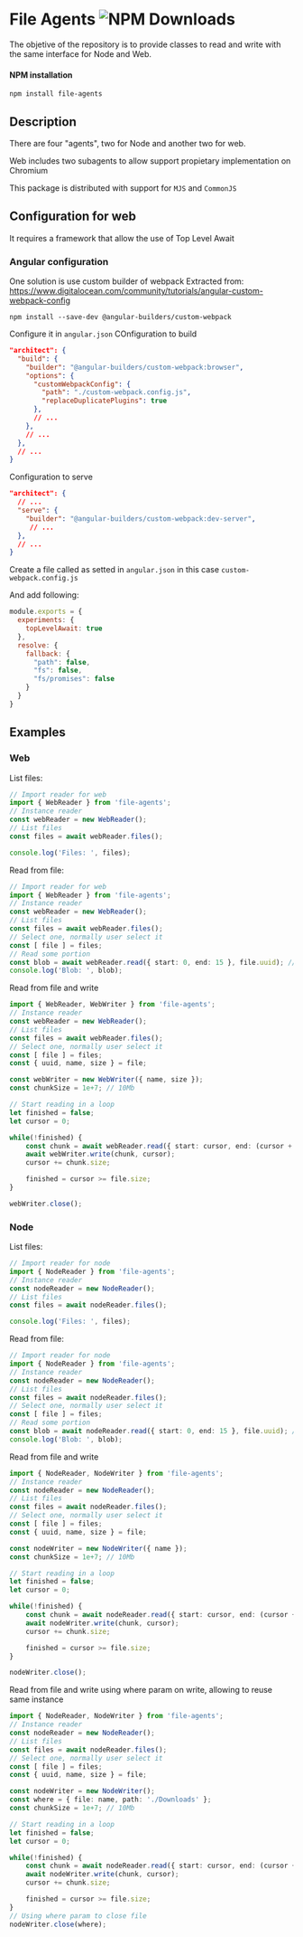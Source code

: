 # File Agents ![NPM Downloads](https://img.shields.io/npm/dw/file-agents)

The objetive of the repository is to provide classes to read and write with the same interface for Node and Web.

#### NPM installation
```
npm install file-agents
```


## Description

There are four "agents", two for Node and another two for web.

Web includes two subagents to allow support propietary implementation on Chromium

This package is distributed with support for `MJS` and `CommonJS`

## Configuration for web
It requires a framework that allow the use of Top Level Await

### Angular configuration
One solution is use custom builder of webpack
Extracted from: https://www.digitalocean.com/community/tutorials/angular-custom-webpack-config
```
npm install --save-dev @angular-builders/custom-webpack
```

Configure it in `angular.json`
COnfiguration to build
```json
"architect": {
  "build": {
    "builder": "@angular-builders/custom-webpack:browser",
    "options": {
      "customWebpackConfig": {
        "path": "./custom-webpack.config.js",
        "replaceDuplicatePlugins": true
      },
      // ...
    },
    // ...
  },
  // ...
}
```
Configuration to serve
```json
"architect": {
  // ...
  "serve": {
    "builder": "@angular-builders/custom-webpack:dev-server",
     // ...
  },
  // ...
}
```

Create a file called as setted in `angular.json` in this case `custom-webpack.config.js`

And add following:
```js
module.exports = {
  experiments: {
    topLevelAwait: true
  },
  resolve: {
    fallback: {
      "path": false,
      "fs": false,
      "fs/promises": false
    }
  }
}
```


## Examples

### Web

List files:

``` ts
// Import reader for web
import { WebReader } from 'file-agents';
// Instance reader
const webReader = new WebReader();
// List files
const files = await webReader.files();

console.log('Files: ', files);

```

Read from file:
``` ts
// Import reader for web
import { WebReader } from 'file-agents';
// Instance reader
const webReader = new WebReader();
// List files
const files = await webReader.files();
// Select one, normally user select it
const [ file ] = files;
// Read some portion
const blob = await webReader.read({ start: 0, end: 15 }, file.uuid); // uuid is optional except first time
console.log('Blob: ', blob);

```

Read from file and write

``` ts
import { WebReader, WebWriter } from 'file-agents';
// Instance reader
const webReader = new WebReader();
// List files
const files = await webReader.files();
// Select one, normally user select it
const [ file ] = files;
const { uuid, name, size } = file;

const webWriter = new WebWriter({ name, size });
const chunkSize = 1e+7; // 10Mb

// Start reading in a loop
let finished = false;
let cursor = 0;

while(!finished) {
    const chunk = await webReader.read({ start: cursor, end: (cursor + chunkSize) }, uuid);
    await webWriter.write(chunk, cursor);
    cursor += chunk.size;

    finished = cursor >= file.size;
}

webWriter.close();
```

### Node

List files:

``` ts
// Import reader for node
import { NodeReader } from 'file-agents';
// Instance reader
const nodeReader = new NodeReader();
// List files
const files = await nodeReader.files();

console.log('Files: ', files);

```

Read from file:
``` ts
// Import reader for node
import { NodeReader } from 'file-agents';
// Instance reader
const nodeReader = new NodeReader();
// List files
const files = await nodeReader.files();
// Select one, normally user select it
const [ file ] = files;
// Read some portion
const blob = await nodeReader.read({ start: 0, end: 15 }, file.uuid); // uuid is optional except first time
console.log('Blob: ', blob);

```

Read from file and write

``` ts
import { NodeReader, NodeWriter } from 'file-agents';
// Instance reader
const nodeReader = new NodeReader();
// List files
const files = await nodeReader.files();
// Select one, normally user select it
const [ file ] = files;
const { uuid, name, size } = file;

const nodeWriter = new NodeWriter({ name });
const chunkSize = 1e+7; // 10Mb

// Start reading in a loop
let finished = false;
let cursor = 0;

while(!finished) {
    const chunk = await nodeReader.read({ start: cursor, end: (cursor + chunkSize) }, uuid);
    await nodeWriter.write(chunk, cursor);
    cursor += chunk.size;

    finished = cursor >= file.size;
}

nodeWriter.close();
```

Read from file and write using where param on write, allowing to reuse same instance

```ts
import { NodeReader, NodeWriter } from 'file-agents';
// Instance reader
const nodeReader = new NodeReader();
// List files
const files = await nodeReader.files();
// Select one, normally user select it
const [ file ] = files;
const { uuid, name, size } = file;

const nodeWriter = new NodeWriter();
const where = { file: name, path: './Downloads' };
const chunkSize = 1e+7; // 10Mb

// Start reading in a loop
let finished = false;
let cursor = 0;

while(!finished) {
    const chunk = await nodeReader.read({ start: cursor, end: (cursor + chunkSize) }, uuid);
    await nodeWriter.write(chunk, cursor);
    cursor += chunk.size;

    finished = cursor >= file.size;
}
// Using where param to close file
nodeWriter.close(where);
```